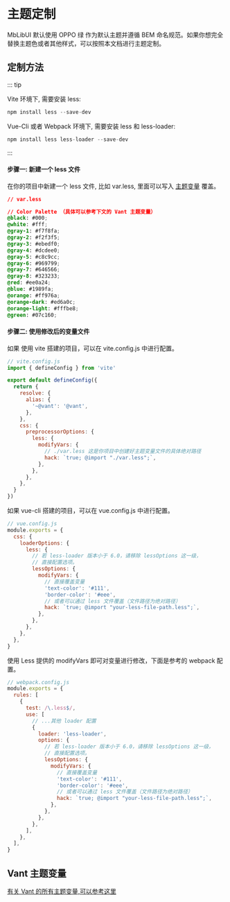 # 主题定制

MbLibUI 默认使用 OPPO 绿 作为默认主题并遵循 BEM 命名规范。如果你想完全替换主题色或者其他样式，可以按照本文档进行主题定制。

## 定制方法

::: tip

Vite 环境下, 需要安装 less:

```js
npm install less --save-dev
```

Vue-Cli 或者 Webpack 环境下, 需要安装 less 和 less-loader:

```js
npm install less less-loader --save-dev
```

:::

#### 步骤一: 新建一个 less 文件

在你的项目中新建一个 less 文件, 比如 var.less, 里面可以写入 [主题变量](https://github.com/youzan/vant/blob/2.x/src/style/var.less) 覆盖。

```css
// var.less

// Color Palette （具体可以参考下文的 Vant 主题变量）
@black: #000;
@white: #fff;
@gray-1: #f7f8fa;
@gray-2: #f2f3f5;
@gray-3: #ebedf0;
@gray-4: #dcdee0;
@gray-5: #c8c9cc;
@gray-6: #969799;
@gray-7: #646566;
@gray-8: #323233;
@red: #ee0a24;
@blue: #1989fa;
@orange: #ff976a;
@orange-dark: #ed6a0c;
@orange-light: #fffbe8;
@green: #07c160;
```

#### 步骤二: 使用修改后的变量文件

如果 使用 vite 搭建的项目，可以在 vite.config.js 中进行配置。

```js
// vite.config.js
import { defineConfig } from 'vite'

export default defineConfig({
  return {
    resolve: {
      alias: {
        '~@vant': '@vant',
      },
    },
    css: {
      preprocessorOptions: {
        less: {
          modifyVars: {
            // ./var.less 这是你项目中创建好主题变量文件的具体绝对路径
            hack: `true; @import "./var.less";`,
          },
        },
      },
    },
  }
})
```

如果 vue-cli 搭建的项目，可以在 vue.config.js 中进行配置。

```js
// vue.config.js
module.exports = {
  css: {
    loaderOptions: {
      less: {
        // 若 less-loader 版本小于 6.0，请移除 lessOptions 这一级，
        // 直接配置选项。
        lessOptions: {
          modifyVars: {
            // 直接覆盖变量
            'text-color': '#111',
            'border-color': '#eee',
            // 或者可以通过 less 文件覆盖（文件路径为绝对路径）
            hack: `true; @import "your-less-file-path.less";`,
          },
        },
      },
    },
  },
}
```

使用 Less 提供的 modifyVars 即可对变量进行修改，下面是参考的 webpack 配置。

```js
// webpack.config.js
module.exports = {
  rules: [
    {
      test: /\.less$/,
      use: [
        // ...其他 loader 配置
        {
          loader: 'less-loader',
          options: {
            // 若 less-loader 版本小于 6.0，请移除 lessOptions 这一级，
            // 直接配置选项。
            lessOptions: {
              modifyVars: {
                // 直接覆盖变量
                'text-color': '#111',
                'border-color': '#eee',
                // 或者可以通过 less 文件覆盖（文件路径为绝对路径）
                hack: `true; @import "your-less-file-path.less";`,
              },
            },
          },
        },
      ],
    },
  ],
}
```

## Vant 主题变量

[有关 Vant 的所有主题变量,可以参考这里](https://github.com/youzan/vant/blob/2.x/src/style/var.less)
